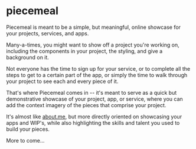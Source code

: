 # piecemeal

Piecemeal is meant to be a simple, but meaningful, online showcase for your projects, services, and apps. 

Many-a-times, you might want to show off a project you're working on, including the components in your project, the styling, and give a background on it.

Not everyone has the time to sign up for your service, or to complete all the steps to get to a certain part of the app, or simply the time to walk through your project to see each and every piece of it.

That's where Piecemeal comes in -- it's meant to serve as a quick but demonstrative showcase of your project, app, or service, where you can add the context imagery of the pieces that comprise your project.

It's almost like [about.me](about.me), but more directly oriented on showcasing your apps and WIP's, while also highlighting the skills and talent you used to build your pieces.

More to come...